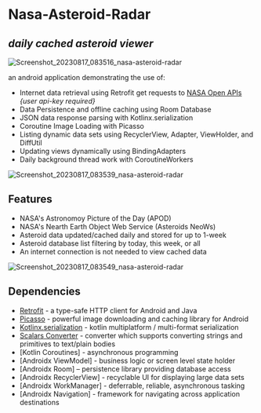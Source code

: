 # Nasa-Asteroid-Radar
## _daily cached asteroid viewer_


![Screenshot_20230817_083516_nasa-asteroid-radar](https://github.com/SVENTRIPIKAL/nasa-asteroid-radar/assets/90730468/a849862d-9cbc-42cc-8166-030f32944a70)


an android application demonstrating the use of: 

- Internet data retrieval using Retrofit get requests to [NASA Open APIs](https://api.nasa.gov/)  _{user api-key required}_
- Data Persistence and offline caching using Room Database
- JSON data response parsing with Kotlinx.serialization
- Coroutine Image Loading with Picasso
- Listing dynamic data sets using RecyclerView, Adapter, ViewHolder, and DiffUtil
- Updating views dynamically using BindingAdapters
- Daily background thread work with CoroutineWorkers


![Screenshot_20230817_083539_nasa-asteroid-radar](https://github.com/SVENTRIPIKAL/nasa-asteroid-radar/assets/90730468/7314d36c-de89-4944-ad3d-d373d824a8fe)


## Features

- NASA's Astronomoy Picture of the Day (APOD)
- NASA's Nearth Earth Object Web Service (Asteroids NeoWs)
- Asteroid data updated/cached daily and stored for up to 1-week
- Asteroid database list filtering by today, this week, or all
- An internet connection is not needed to view cached data


![Screenshot_20230817_083549_nasa-asteroid-radar](https://github.com/SVENTRIPIKAL/nasa-asteroid-radar/assets/90730468/7d0c2ed3-6ac2-40f8-93b0-102d1a45c186)


## Dependencies

- [Retrofit](https://square.github.io/retrofit/) - a type-safe HTTP client for Android and Java
- [Picasso](https://square.github.io/picasso/) - powerful image downloading and caching library for Android
- [Kotlinx.serialization](https://github.com/Kotlin/kotlinx.serialization/) - kotlin multiplatform / multi-format serialization
- [Scalars Converter](https://github.com/square/retrofit/tree/master/retrofit-converters/scalars) - converter which supports converting strings and primitives to text/plain bodies
- [Kotlin Coroutines] - asynchronous programming
- [Androidx ViewModel] - business logic or screen level state holder
- [Androidx Room] – persistence library providing database access
- [Androidx RecyclerView] - recyclable UI for displaying large data sets
- [Androidx WorkManager] - deferrable, reliable, asynchronous tasking
- [Androidx Navigation] - framework for navigating across application destinations
